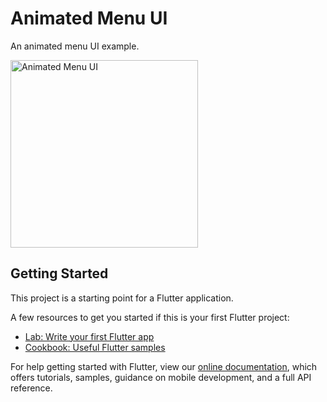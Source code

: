 # Animated Menu UI

An animated menu UI example.

<img src="https://github.com/BatuhanAydonerDev/animated_menu_ui/blob/master/app_gif.gif?raw=true" alt="Animated Menu UI" width="300"/>

## Getting Started

This project is a starting point for a Flutter application.

A few resources to get you started if this is your first Flutter project:

- [Lab: Write your first Flutter app](https://flutter.dev/docs/get-started/codelab)
- [Cookbook: Useful Flutter samples](https://flutter.dev/docs/cookbook)

For help getting started with Flutter, view our
[online documentation](https://flutter.dev/docs), which offers tutorials,
samples, guidance on mobile development, and a full API reference.
